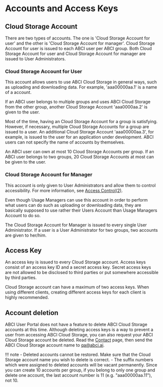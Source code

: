 
# Accounts and Access Keys

## Cloud Storage Account

There are two types of accounts. The one is 'Cloud Storage Account for user' and the other is 'Cloud Storage Account for manager'. Cloud Storage Account for user is issued to each ABCI user per ABCI group. Both Cloud Storage Account for user and Cloud Storage Account for manager are issued to User Administrators.

### Cloud Storage Account for User

This account allows users to use ABCI Cloud Storage in general ways, such as uploading and downloading data. For example, 'aaa00000aa.1' is a name of a account.

If an ABCI user belongs to multiple groups and uses ABCI Cloud Storage from the other group, another Cloud Storage Account 'aaa0000aa.2' is given to the user.

Most of the time, having an Cloud Storage Account for a group is satisfying. However, if necessary, multiple Cloud Storage Accounts for a group are issued to a user. An additional Cloud Storage Account 'aaa00000aa.3', for example, is issued to the user for an application under development. ABCI users can not specify the name of accounts by themselves.

An ABCI user can own at most 10 Cloud Storage Accounts per group. If an ABCI user belongs to two groups, 20 Cloud Storage Accounts at most can be given to the user.

### Cloud Storage Account for Manager

This account is only given to User Administrators and allow them to control accessibility. For more information, see [Access Control(2)](policy.md).

Even though Usage Managers can use this account in order to perform what users can do such as uploading or downloading data, they are basically supposed to use rather their Users Account than Usage Managers Account to do so.

The Cloud Storage Account for Manager is issued to every single User Administrator. If a user is a User Administrator for two groups, two accounts are given to her/him.

## Access Key

An access key is issued to every Cloud Storage account. Access keys consist of an access key ID and a secret access key. Secret access keys are not allowed to be disclosed to third parties or put somewhere accessible by third parties.

Cloud Storage account can have a maximum of two access keys. When using different clients, creating different access keys for each client is highly recommended.

## Account deletion

ABCI User Portal does not have a feature to delete ABCI Cloud Storage accounts at this time. Although deleting access keys is a way to prevent a user from accessing ABCI Cloud Storage, you can also request your ABCI Cloud Storage account be deleted. Read the [Contact](../contact.md) page, then send the ABCI Cloud Storage account name to <qa@abci.ai>.

!!! note
    - Deleted accounts cannot be restored. Make sure that the Cloud Storage account name you wish to delete is correct.
    - The suffix numbers which were assigned to deleted accounts will be vacant permanently. Since you can create 10 accounts per group, if you belong to only one group and delete one account, the last account number is 11 (e.g. "aaa00000aa.11"), not 10.
